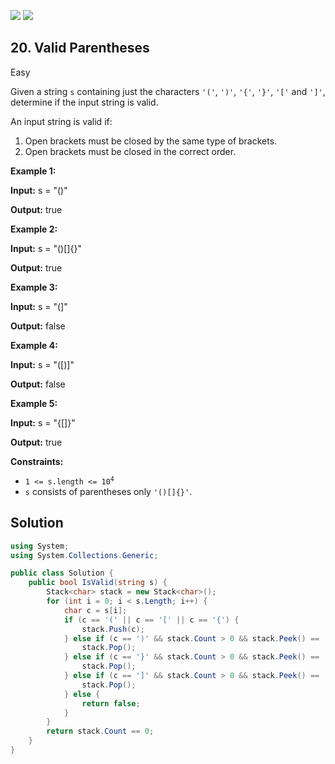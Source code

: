 [![](https://img.shields.io/github/stars/LeetCode-Top-Interview-150/LeetCode-Top-Interview-150?label=Stars&style=flat-square)](https://github.com/LeetCode-Top-Interview-150/LeetCode-Top-Interview-150)
[![](https://img.shields.io/github/forks/LeetCode-Top-Interview-150/LeetCode-Top-Interview-150?label=Fork%20me%20on%20GitHub%20&style=flat-square)](https://github.com/LeetCode-Top-Interview-150/LeetCode-Top-Interview-150/fork)

## 20\. Valid Parentheses

Easy

Given a string `s` containing just the characters `'('`, `')'`, `'{'`, `'}'`, `'['` and `']'`, determine if the input string is valid.

An input string is valid if:

1.  Open brackets must be closed by the same type of brackets.
2.  Open brackets must be closed in the correct order.

**Example 1:**

**Input:** s = "()"

**Output:** true 

**Example 2:**

**Input:** s = "()[]{}"

**Output:** true 

**Example 3:**

**Input:** s = "(]"

**Output:** false 

**Example 4:**

**Input:** s = "([)]"

**Output:** false 

**Example 5:**

**Input:** s = "{[]}"

**Output:** true 

**Constraints:**

*   <code>1 <= s.length <= 10<sup>4</sup></code>
*   `s` consists of parentheses only `'()[]{}'`.

## Solution

```csharp
using System;
using System.Collections.Generic;

public class Solution {
    public bool IsValid(string s) {
        Stack<char> stack = new Stack<char>();
        for (int i = 0; i < s.Length; i++) {
            char c = s[i];
            if (c == '(' || c == '[' || c == '{') {
                stack.Push(c);
            } else if (c == ')' && stack.Count > 0 && stack.Peek() == '(') {
                stack.Pop();
            } else if (c == '}' && stack.Count > 0 && stack.Peek() == '{') {
                stack.Pop();
            } else if (c == ']' && stack.Count > 0 && stack.Peek() == '[') {
                stack.Pop();
            } else {
                return false;
            }
        }
        return stack.Count == 0;
    }
}
```